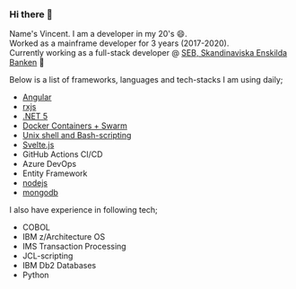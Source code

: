 ### Hi there 👋

<!--
**BullishVince/BullishVince** is a ✨ _special_ ✨ repository because its `README.md` (this file) appears on your GitHub profile.

Here are some ideas to get you started:

- 🔭 I’m currently working on ...
- 🌱 I’m currently learning ...
- 👯 I’m looking to collaborate on ...
- 🤔 I’m looking for help with ...
- 💬 Ask me about ...
- 📫 How to reach me: ...
- 😄 Pronouns: ...
- ⚡ Fun fact: ...
-->
[age]: 2021-1994

Name's Vincent. 
I am a developer in my 20's 😄.  
Worked as a mainframe developer for 3 years (2017-2020).  
Currently working as a full-stack developer @ [SEB, Skandinaviska Enskilda Banken](https://sebgroup.com) 🏦  
  
Below is a list of frameworks, languages and tech-stacks I am using daily;
+ [Angular](https://angular.io/)
+ [rxjs](https://rxjs.dev/)
+ [.NET 5](https://dotnet.microsoft.com/)
+ [Docker Containers + Swarm](https://www.docker.com/)
+ [Unix shell and Bash-scripting](https://en.wikipedia.org/wiki/Bash_(Unix_shell))
+ [Svelte.js](https://svelte.dev/)
+ GitHub Actions CI/CD
+ Azure DevOps
+ Entity Framework
+ [nodejs](https://nodejs.org/en/)
+ [mongodb](https://www.mongodb.com)

I also have experience in following tech;
+ COBOL
+ IBM z/Architecture OS
+ IMS Transaction Processing
+ JCL-scripting
+ IBM Db2 Databases
+ Python
